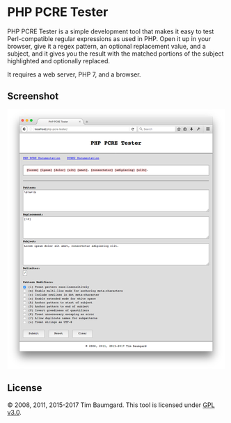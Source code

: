 # PHP PCRE Tester

PHP PCRE Tester is a simple development tool that makes it easy to test Perl-compatible regular expressions as used in PHP. Open it up in your browser, give it a regex pattern, an optional replacement value, and a subject, and it gives you the result with the matched portions of the subject highlighted and optionally replaced.

It requires a web server, PHP 7, and a browser.

## Screenshot

[![](screenshot-small.png "Usage Example")](screenshot.png)

## License

&copy; 2008, 2011, 2015-2017 Tim Baumgard. This tool is licensed under [GPL v3.0](https://www.gnu.org/licenses/gpl-3.0-standalone.html).
